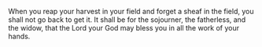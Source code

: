 When you reap your harvest in your field and forget a sheaf in the field, you shall not go back to get it. It shall be for the sojourner, the fatherless, and the widow, that the Lord your God may bless you in all the work of your hands.
